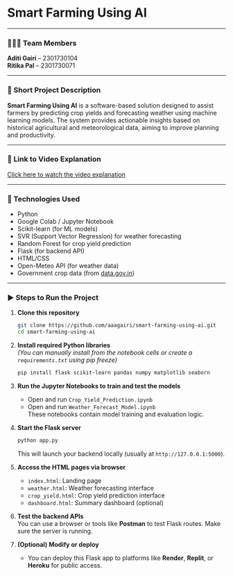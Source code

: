 # Smart Farming Using AI

---

### 🧑‍🤝‍🧑 Team Members  
**Aditi Gairi** – 2301730104  
**Ritika Pal** – 2301730071  

---

### 📝 Short Project Description  
**Smart Farming Using AI** is a software-based solution designed to assist farmers by predicting crop yields and forecasting weather using machine learning models. The system provides actionable insights based on historical agricultural and meteorological data, aiming to improve planning and productivity.

---

### 🎥 Link to Video Explanation  
[Click here to watch the video explanation](https://drive.google.com/file/d/1YNB5Opj98IWfXtn45XYMNz7foKfTS4Ud/view?usp=sharing)

---

### 🧰 Technologies Used  
- Python  
- Google Colab / Jupyter Notebook  
- Scikit-learn (for ML models)  
- SVR (Support Vector Regression) for weather forecasting  
- Random Forest for crop yield prediction  
- Flask (for backend API)  
- HTML/CSS  
- Open-Meteo API (for weather data)  
- Government crop data (from [data.gov.in](https://data.gov.in))

---
### ▶️ Steps to Run the Project

1. **Clone this repository**
   ```bash
   git clone https://github.com/aaagairi/smart-farming-using-ai.git
   cd smart-farming-using-ai
   ```

2. **Install required Python libraries**  
   *(You can manually install from the notebook cells or create a `requirements.txt` using pip freeze)*  
   ```bash
   pip install flask scikit-learn pandas numpy matplotlib seaborn
   ```

3. **Run the Jupyter Notebooks to train and test the models**  
   - Open and run `Crop_Yield_Prediction.ipynb`  
   - Open and run `Weather_Forecast_Model.ipynb`  
   These notebooks contain model training and evaluation logic.

4. **Start the Flask server**  
   ```bash
   python app.py
   ```  
   This will launch your backend locally (usually at `http://127.0.0.1:5000`).

5. **Access the HTML pages via browser**  
   - `index.html`: Landing page  
   - `weather.html`: Weather forecasting interface  
   - `crop_yield.html`: Crop yield prediction interface  
   - `dashboard.html`: Summary dashboard (optional)

6. **Test the backend APIs**  
   You can use a browser or tools like **Postman** to test Flask routes. Make sure the server is running.

7. **(Optional) Modify or deploy**  
   - You can deploy this Flask app to platforms like **Render**, **Replit**, or **Heroku** for public access.
```
